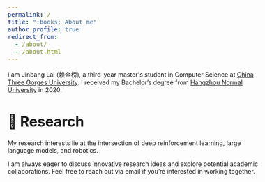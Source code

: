 ```yaml
---
permalink: /
title: ":books: About me"
author_profile: true
redirect_from: 
  - /about/
  - /about.html
---
```


<style>
/* Adjust the font size for the entire page */
body {
  font-size: 16px; /* Change this value to adjust font size */
}

/* Adjust the font size for the titles */
h2, h3 {
  font-size: 18px;
}

p, li {
  font-size: 14px;
}
</style>

I am Jinbang Lai (赖金榜), a third-year master's student in Computer Science at [China Three Gorges University](https://eng.ctgu.edu.cn/). I received my Bachelor’s degree from [Hangzhou Normal University](https://english.hznu.edu.cn/) in 2020.



# :microscope: Research
My research interests lie at the intersection of deep reinforcement learning, large language models, and robotics. 

I am always eager to discuss innovative research ideas and explore potential academic collaborations. Feel free to reach out via email if you’re interested in working together.


<!-- # :fire: News
- 2024.10: :sparkles:  One first-author paper <a href="https://arxiv.org/abs/2410.07163"> SimNPO </a> has been made public on arxiv!
- 2024.09: :tada: Two papers <a href="https://arxiv.org/abs/2402.11846"> UnlearnCanvas </a> and <a href="https://arxiv.org/abs/2405.15234">  AdvUnlearn </a> have been accepted in Neurips 2024!
- 2024.07: :tada: One first-author paper <a href="https://arxiv.org/abs/2403.07362"> Challenging Forgets </a> has been accepted in ECCV 2024!
- 2024.01: :tada: One first-author paper <a href="https://arxiv.org/abs/2310.12508"> SalUn </a> has been accepted in ICLR 2024 as spotlight! -->